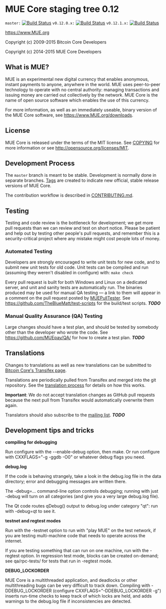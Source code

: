 MUE Core staging tree 0.12
===============================

`master:` [![Build Status](https://travis-ci.org/MUEpay/MUE.svg?branch=master)](https://travis-ci.org/MUEpay/MUE) `v0.12.0.x:` [![Build Status](https://travis-ci.org/MUEpay/MUE.svg?branch=v0.12.0.x)](https://travis-ci.org/MUEpay/MUE/branches) `v0.12.1.x:` [![Build Status](https://travis-ci.org/MUEpay/MUE.svg?branch=v0.12.1.x)](https://travis-ci.org/MUEpay/MUE/branches)

https://www.MUE.org

Copyright (c) 2009-2015 Bitcoin Core Developers

Copyright (c) 2014-2015 MUE Core Developers


What is MUE?
----------------

MUE is an experimental new digital currency that enables anonymous, instant
payments to anyone, anywhere in the world. MUE uses peer-to-peer technology
to operate with no central authority: managing transactions and issuing money
are carried out collectively by the network. MUE Core is the name of open
source software which enables the use of this currency.

For more information, as well as an immediately useable, binary version of
the MUE Core software, see https://www.MUE.org/downloads.


License
-------

MUE Core is released under the terms of the MIT license. See [COPYING](COPYING) for more
information or see http://opensource.org/licenses/MIT.

Development Process
-------------------

The `master` branch is meant to be stable. Development is normally done in separate branches.
[Tags](https://github.com/MUEpay/MUE/tags) are created to indicate new official,
stable release versions of MUE Core.

The contribution workflow is described in [CONTRIBUTING.md](CONTRIBUTING.md).


Testing
-------

Testing and code review is the bottleneck for development; we get more pull
requests than we can review and test on short notice. Please be patient and help out by testing
other people's pull requests, and remember this is a security-critical project where any mistake might cost people
lots of money.

### Automated Testing

Developers are strongly encouraged to write unit tests for new code, and to
submit new unit tests for old code. Unit tests can be compiled and run (assuming they weren't disabled in configure) with: `make check`

Every pull request is built for both Windows and Linux on a dedicated server,
and unit and sanity tests are automatically run. The binaries produced may be
used for manual QA testing — a link to them will appear in a comment on the
pull request posted by [MUEPullTester](https://github.com/MUEpay/PullTester). See https://github.com/TheBlueMatt/test-scripts
for the build/test scripts. ***TODO***

### Manual Quality Assurance (QA) Testing

Large changes should have a test plan, and should be tested by somebody other
than the developer who wrote the code.
See https://github.com/MUEpay/QA/ for how to create a test plan. ***TODO***

Translations
------------

Changes to translations as well as new translations can be submitted to
[Bitcoin Core's Transifex page](https://www.transifex.com/projects/p/MUE/).

Translations are periodically pulled from Transifex and merged into the git repository. See the
[translation process](doc/translation_process.md) for details on how this works.

**Important**: We do not accept translation changes as GitHub pull requests because the next
pull from Transifex would automatically overwrite them again.

Translators should also subscribe to the [mailing list](https://groups.google.com/forum/#!forum/MUE-translators). ***TODO***

Development tips and tricks
---------------------------

**compiling for debugging**

Run configure with the --enable-debug option, then make. Or run configure with
CXXFLAGS="-g -ggdb -O0" or whatever debug flags you need.

**debug.log**

If the code is behaving strangely, take a look in the debug.log file in the data directory;
error and debugging messages are written there.

The -debug=... command-line option controls debugging; running with just -debug will turn
on all categories (and give you a very large debug.log file).

The Qt code routes qDebug() output to debug.log under category "qt": run with -debug=qt
to see it.

**testnet and regtest modes**

Run with the -testnet option to run with "play MUE" on the test network, if you
are testing multi-machine code that needs to operate across the internet.

If you are testing something that can run on one machine, run with the -regtest option.
In regression test mode, blocks can be created on-demand; see qa/rpc-tests/ for tests
that run in -regtest mode.

**DEBUG_LOCKORDER**

MUE Core is a multithreaded application, and deadlocks or other multithreading bugs
can be very difficult to track down. Compiling with -DDEBUG_LOCKORDER (configure
CXXFLAGS="-DDEBUG_LOCKORDER -g") inserts run-time checks to keep track of which locks
are held, and adds warnings to the debug.log file if inconsistencies are detected.
